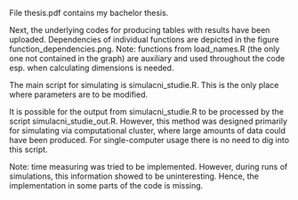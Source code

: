 File thesis.pdf contains my bachelor thesis.

Next, the underlying codes for producing tables with results have been uploaded. Dependencies of individual functions are depicted in the figure function_dependencies.png. Note: functions from load_names.R (the only one not contained in the graph) are auxiliary and used throughout the code esp. when calculating dimensions is needed.

The main script for simulating is simulacni_studie.R. This is the only place where parameters are to be modified.

It is possible for the output from simulacni_studie.R to be processed by the script simulacni_studie_out.R. However, this method was designed primarily for simulating via computational cluster, where large amounts of data could have been produced. For single-computer usage there is no need to dig into this script.

Note: time measuring was tried to be implemented. However, during runs of simulations, this information showed to be uninteresting. Hence, the implementation in some parts of the code is missing.

